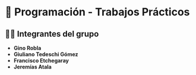 # 📌 Programación - Trabajos Prácticos
## 👨‍💻 Integrantes del grupo
- **Gino Robla**
- **Giuliano Tedeschi Gómez**
- **Francisco Etchegaray**
- **Jeremías Atala**
